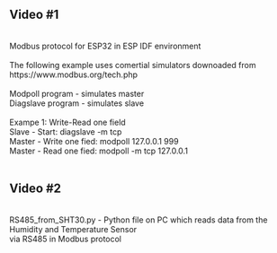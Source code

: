 <h2> Video #1 </h2><br>
Modbus protocol for ESP32 in ESP IDF environment  <br>
 <br>
The following example uses comertial simulators downoaded from https://www.modbus.org/tech.php  <br> <br>
Modpoll program   - simulates master  <br>
Diagslave program - simulates slave  <br> <br>
Exampe 1: Write-Read one field   <br>
Slave 	- Start: 				diagslave -m tcp  <br>
Master 	- Write one fied:		modpoll 127.0.0.1 999  <br>
Master 	- Read one fied:		modpoll -m tcp 127.0.0.1  <br><br>
<h2> Video #2 </h2><br>
RS485_from_SHT30.py - Python file on PC which reads data from the Humidity and Temperature Sensor <br>
via RS485 in Modbus protocol
